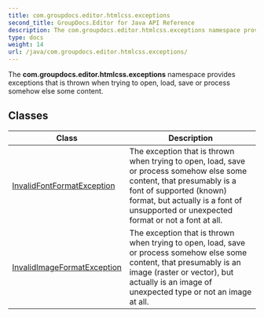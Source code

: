 ```yaml
---
title: com.groupdocs.editor.htmlcss.exceptions
second_title: GroupDocs.Editor for Java API Reference
description: The com.groupdocs.editor.htmlcss.exceptions namespace provides exceptions that is thrown when trying to open load save or process somehow else some content.
type: docs
weight: 14
url: /java/com.groupdocs.editor.htmlcss.exceptions/
---
```


The **com.groupdocs.editor.htmlcss.exceptions** namespace provides exceptions that is thrown when trying to open, load, save or process somehow else some content.


## Classes

| Class | Description |
| --- | --- |
| [InvalidFontFormatException](../com.groupdocs.editor.htmlcss.exceptions/invalidfontformatexception) | The exception that is thrown when trying to open, load, save or process somehow else some content, that presumably is a font of supported (known) format, but actually is a font of unsupported or unexpected format or not a font at all. |
| [InvalidImageFormatException](../com.groupdocs.editor.htmlcss.exceptions/invalidimageformatexception) | The exception that is thrown when trying to open, load, save or process somehow else some content, that presumably is an image (raster or vector), but actually is an image of unexpected type or not an image at all. |
